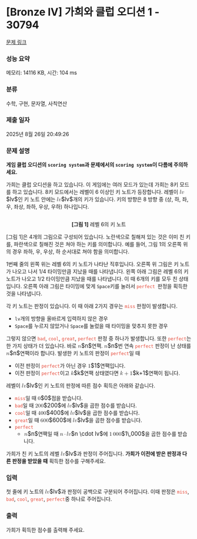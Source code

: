 # [Bronze IV] 가희와 클럽 오디션 1 - 30794 

[문제 링크](https://www.acmicpc.net/problem/30794) 

### 성능 요약

메모리: 14116 KB, 시간: 104 ms

### 분류

수학, 구현, 문자열, 사칙연산

### 제출 일자

2025년 8월 26일 20:49:26

### 문제 설명

<p><strong>게임 클럽 오디션의 <code>scoring system</code>과 문제에서의 <code>scoring system</code>이 다름에 주의하세요.</strong></p>

<p>가희는 클럽 오디션을 하고 있습니다. 이 게임에는 여러 모드가 있는데 가희는 8키 모드를 하고 있습니다. 8키 모드에서는 레벨이 6 이상인 키 노트가 등장합니다. 레벨이 <mjx-container class="MathJax" jax="CHTML" style="font-size: 109%; position: relative;"><mjx-math class="MJX-TEX" aria-hidden="true"><mjx-mi class="mjx-i"><mjx-c class="mjx-c1D459 TEX-I"></mjx-c></mjx-mi><mjx-mi class="mjx-i"><mjx-c class="mjx-c1D463 TEX-I"></mjx-c></mjx-mi></mjx-math><mjx-assistive-mml unselectable="on" display="inline"><math xmlns="http://www.w3.org/1998/Math/MathML"><mi>l</mi><mi>v</mi></math></mjx-assistive-mml><span aria-hidden="true" class="no-mathjax mjx-copytext">$lv$</span></mjx-container>인 키 노트 안에는 <mjx-container class="MathJax" jax="CHTML" style="font-size: 109%; position: relative;"><mjx-math class="MJX-TEX" aria-hidden="true"><mjx-mi class="mjx-i"><mjx-c class="mjx-c1D459 TEX-I"></mjx-c></mjx-mi><mjx-mi class="mjx-i"><mjx-c class="mjx-c1D463 TEX-I"></mjx-c></mjx-mi></mjx-math><mjx-assistive-mml unselectable="on" display="inline"><math xmlns="http://www.w3.org/1998/Math/MathML"><mi>l</mi><mi>v</mi></math></mjx-assistive-mml><span aria-hidden="true" class="no-mathjax mjx-copytext">$lv$</span></mjx-container>개의 키가 있습니다.  키의 방향은 8 방향 중 (상, 하, 좌, 우, 좌상, 좌하, 우상, 우하) 하나입니다.</p>

<p style="text-align: center;"><img alt="" src="https://u.acmicpc.net/69cb163b-a407-4318-9ed8-f03847fba2e1/1%20-%20%EB%B3%B5%EC%82%AC%EB%B3%B8.png"></p>

<p style="text-align: center;"><strong>[그림 1]</strong> 레벨 6의 키 노트</p>

<p>[그림 1]은 4개의 그림으로 구성되어 있습니다. 노란색으로 칠해져 있는 것은 이미 친 키를, 파란색으로 칠해진 것은 쳐야 하는 키를 의미합니다. 예를 들어, 그림 1의 오른쪽 위의 경우 좌하, 우, 우상, 하 순서대로 쳐야 함을 의미합니다.</p>

<p>1번째 줄의 왼쪽 위는 레벨 6의 키 노트가 나타난 직후입니다. 오른쪽 위 그림은 키 노트가 나오고 나서 1/4 타이밍만큼 지났을 때를 나타냅니다. 왼쪽 아래 그림은 레벨 6의 키 노트가 나오고 1/2 타이밍만큼 지났을 때를 나타냅니다. 이 때 6개의 키를 모두 친 상태입니다. 오른쪽 아래 그림은 타이밍에 맞게 <code>Space</code>키를 눌러서 <code><span style="color:#e74c3c;">perfect</span> </code>판정을 획득한 것을 나타냅니다.</p>

<p>각 키 노트는 판정이 있습니다. 이 때 아래 2가지 경우는 <span style="color:#e74c3c;"><code>miss</code></span> 판정이 발생합니다.</p>

<ul>
	<li><code>lv</code>개의 방향을 올바르게 입력하지 않은 경우</li>
	<li><code>Space</code>를 누르지 않았거나 <code>Space</code>를 눌렀을 때 타이밍을 맞추지 못한 경우</li>
</ul>

<p>그렇지 않으면 <span style="color:#e74c3c;"><code>bad</code></span>, <span style="color:#e74c3c;"><code>cool</code></span>, <span style="color:#e74c3c;"><code>great</code></span>, <span style="color:#e74c3c;"><code>perfect</code></span> 판정 중 하나가 발생합니다. 또한 <span style="color:#e74c3c;"><code>perfect</code></span>는 한 가지 상태가 더 있습니다. 바로 <mjx-container class="MathJax" jax="CHTML" style="font-size: 109%; position: relative;"><mjx-math class="MJX-TEX" aria-hidden="true"><mjx-mi class="mjx-i"><mjx-c class="mjx-c1D45B TEX-I"></mjx-c></mjx-mi></mjx-math><mjx-assistive-mml unselectable="on" display="inline"><math xmlns="http://www.w3.org/1998/Math/MathML"><mi>n</mi></math></mjx-assistive-mml><span aria-hidden="true" class="no-mathjax mjx-copytext">$n$</span></mjx-container>연팩. <mjx-container class="MathJax" jax="CHTML" style="font-size: 109%; position: relative;"><mjx-math class="MJX-TEX" aria-hidden="true"><mjx-mi class="mjx-i"><mjx-c class="mjx-c1D45B TEX-I"></mjx-c></mjx-mi></mjx-math><mjx-assistive-mml unselectable="on" display="inline"><math xmlns="http://www.w3.org/1998/Math/MathML"><mi>n</mi></math></mjx-assistive-mml><span aria-hidden="true" class="no-mathjax mjx-copytext">$n$</span></mjx-container>번 연속 <span style="color:#e74c3c;"><code>perfect</code></span> 판정이 난 상태를 <mjx-container class="MathJax" jax="CHTML" style="font-size: 109%; position: relative;"><mjx-math class="MJX-TEX" aria-hidden="true"><mjx-mi class="mjx-i"><mjx-c class="mjx-c1D45B TEX-I"></mjx-c></mjx-mi></mjx-math><mjx-assistive-mml unselectable="on" display="inline"><math xmlns="http://www.w3.org/1998/Math/MathML"><mi>n</mi></math></mjx-assistive-mml><span aria-hidden="true" class="no-mathjax mjx-copytext">$n$</span></mjx-container>연팩이라 합니다. 발생한 키 노트의 판정이 <span style="color:#e74c3c;"><code>perfect</code></span>일 때</p>

<ul>
	<li>이전 판정이 <span style="color:#e74c3c;"><code>perfect</code></span>가 아닌 경우 <mjx-container class="MathJax" jax="CHTML" style="font-size: 109%; position: relative;"><mjx-math class="MJX-TEX" aria-hidden="true"><mjx-mn class="mjx-n"><mjx-c class="mjx-c31"></mjx-c></mjx-mn></mjx-math><mjx-assistive-mml unselectable="on" display="inline"><math xmlns="http://www.w3.org/1998/Math/MathML"><mn>1</mn></math></mjx-assistive-mml><span aria-hidden="true" class="no-mathjax mjx-copytext">$1$</span></mjx-container>연팩입니다.</li>
	<li>이전 판정이 <span style="color:#e74c3c;"><code>perfect</code></span>이고 <mjx-container class="MathJax" jax="CHTML" style="font-size: 109%; position: relative;"><mjx-math class="MJX-TEX" aria-hidden="true"><mjx-mi class="mjx-i"><mjx-c class="mjx-c1D458 TEX-I"></mjx-c></mjx-mi></mjx-math><mjx-assistive-mml unselectable="on" display="inline"><math xmlns="http://www.w3.org/1998/Math/MathML"><mi>k</mi></math></mjx-assistive-mml><span aria-hidden="true" class="no-mathjax mjx-copytext">$k$</span></mjx-container>연팩 상태였다면 <mjx-container class="MathJax" jax="CHTML" style="font-size: 109%; position: relative;"><mjx-math class="MJX-TEX" aria-hidden="true"><mjx-mi class="mjx-i"><mjx-c class="mjx-c1D458 TEX-I"></mjx-c></mjx-mi><mjx-mo class="mjx-n" space="3"><mjx-c class="mjx-c2B"></mjx-c></mjx-mo><mjx-mn class="mjx-n" space="3"><mjx-c class="mjx-c31"></mjx-c></mjx-mn></mjx-math><mjx-assistive-mml unselectable="on" display="inline"><math xmlns="http://www.w3.org/1998/Math/MathML"><mi>k</mi><mo>+</mo><mn>1</mn></math></mjx-assistive-mml><span aria-hidden="true" class="no-mathjax mjx-copytext">$k+1$</span></mjx-container>연팩이 됩니다.</li>
</ul>

<p>레벨이 <mjx-container class="MathJax" jax="CHTML" style="font-size: 109%; position: relative;"><mjx-math class="MJX-TEX" aria-hidden="true"><mjx-mi class="mjx-i"><mjx-c class="mjx-c1D459 TEX-I"></mjx-c></mjx-mi><mjx-mi class="mjx-i"><mjx-c class="mjx-c1D463 TEX-I"></mjx-c></mjx-mi></mjx-math><mjx-assistive-mml unselectable="on" display="inline"><math xmlns="http://www.w3.org/1998/Math/MathML"><mi>l</mi><mi>v</mi></math></mjx-assistive-mml><span aria-hidden="true" class="no-mathjax mjx-copytext">$lv$</span></mjx-container>인 키 노트의 판정에 따른 점수 획득은 아래와 같습니다.</p>

<ul>
	<li><span style="color:#e74c3c;"><code>miss</code></span>일 때 <mjx-container class="MathJax" jax="CHTML" style="font-size: 109%; position: relative;"><mjx-math class="MJX-TEX" aria-hidden="true"><mjx-mn class="mjx-n"><mjx-c class="mjx-c30"></mjx-c></mjx-mn></mjx-math><mjx-assistive-mml unselectable="on" display="inline"><math xmlns="http://www.w3.org/1998/Math/MathML"><mn>0</mn></math></mjx-assistive-mml><span aria-hidden="true" class="no-mathjax mjx-copytext">$0$</span></mjx-container>점을 받습니다.</li>
	<li><span style="color:#e74c3c;"><code>bad</code></span>일 때 <mjx-container class="MathJax" jax="CHTML" style="font-size: 109%; position: relative;"><mjx-math class="MJX-TEX" aria-hidden="true"><mjx-mn class="mjx-n"><mjx-c class="mjx-c32"></mjx-c><mjx-c class="mjx-c30"></mjx-c><mjx-c class="mjx-c30"></mjx-c></mjx-mn></mjx-math><mjx-assistive-mml unselectable="on" display="inline"><math xmlns="http://www.w3.org/1998/Math/MathML"><mn>200</mn></math></mjx-assistive-mml><span aria-hidden="true" class="no-mathjax mjx-copytext">$200$</span></mjx-container>에 <mjx-container class="MathJax" jax="CHTML" style="font-size: 109%; position: relative;"><mjx-math class="MJX-TEX" aria-hidden="true"><mjx-mi class="mjx-i"><mjx-c class="mjx-c1D459 TEX-I"></mjx-c></mjx-mi><mjx-mi class="mjx-i"><mjx-c class="mjx-c1D463 TEX-I"></mjx-c></mjx-mi></mjx-math><mjx-assistive-mml unselectable="on" display="inline"><math xmlns="http://www.w3.org/1998/Math/MathML"><mi>l</mi><mi>v</mi></math></mjx-assistive-mml><span aria-hidden="true" class="no-mathjax mjx-copytext">$lv$</span></mjx-container>을 곱한 점수를 받습니다.</li>
	<li><span style="color:#e74c3c;"><code>cool</code></span>일 때 <mjx-container class="MathJax" jax="CHTML" style="font-size: 109%; position: relative;"><mjx-math class="MJX-TEX" aria-hidden="true"><mjx-mn class="mjx-n"><mjx-c class="mjx-c34"></mjx-c><mjx-c class="mjx-c30"></mjx-c><mjx-c class="mjx-c30"></mjx-c></mjx-mn></mjx-math><mjx-assistive-mml unselectable="on" display="inline"><math xmlns="http://www.w3.org/1998/Math/MathML"><mn>400</mn></math></mjx-assistive-mml><span aria-hidden="true" class="no-mathjax mjx-copytext">$400$</span></mjx-container>에 <mjx-container class="MathJax" jax="CHTML" style="font-size: 109%; position: relative;"><mjx-math class="MJX-TEX" aria-hidden="true"><mjx-mi class="mjx-i"><mjx-c class="mjx-c1D459 TEX-I"></mjx-c></mjx-mi><mjx-mi class="mjx-i"><mjx-c class="mjx-c1D463 TEX-I"></mjx-c></mjx-mi></mjx-math><mjx-assistive-mml unselectable="on" display="inline"><math xmlns="http://www.w3.org/1998/Math/MathML"><mi>l</mi><mi>v</mi></math></mjx-assistive-mml><span aria-hidden="true" class="no-mathjax mjx-copytext">$lv$</span></mjx-container>을 곱한 점수를 받습니다.</li>
	<li><span style="color:#e74c3c;"><code>great</code></span>일 때 <mjx-container class="MathJax" jax="CHTML" style="font-size: 109%; position: relative;"><mjx-math class="MJX-TEX" aria-hidden="true"><mjx-mn class="mjx-n"><mjx-c class="mjx-c36"></mjx-c><mjx-c class="mjx-c30"></mjx-c><mjx-c class="mjx-c30"></mjx-c></mjx-mn></mjx-math><mjx-assistive-mml unselectable="on" display="inline"><math xmlns="http://www.w3.org/1998/Math/MathML"><mn>600</mn></math></mjx-assistive-mml><span aria-hidden="true" class="no-mathjax mjx-copytext">$600$</span></mjx-container>에 <mjx-container class="MathJax" jax="CHTML" style="font-size: 109%; position: relative;"><mjx-math class="MJX-TEX" aria-hidden="true"><mjx-mi class="mjx-i"><mjx-c class="mjx-c1D459 TEX-I"></mjx-c></mjx-mi><mjx-mi class="mjx-i"><mjx-c class="mjx-c1D463 TEX-I"></mjx-c></mjx-mi></mjx-math><mjx-assistive-mml unselectable="on" display="inline"><math xmlns="http://www.w3.org/1998/Math/MathML"><mi>l</mi><mi>v</mi></math></mjx-assistive-mml><span aria-hidden="true" class="no-mathjax mjx-copytext">$lv$</span></mjx-container>을 곱한 점수를 받습니다.</li>
	<li><span style="color:#e74c3c;"><code>perfect</code></span>
	<ul>
		<li><mjx-container class="MathJax" jax="CHTML" style="font-size: 109%; position: relative;"> <mjx-math class="MJX-TEX" aria-hidden="true"><mjx-mi class="mjx-i"><mjx-c class="mjx-c1D45B TEX-I"></mjx-c></mjx-mi></mjx-math><mjx-assistive-mml unselectable="on" display="inline"><math xmlns="http://www.w3.org/1998/Math/MathML"><mi>n</mi></math></mjx-assistive-mml><span aria-hidden="true" class="no-mathjax mjx-copytext">$n$</span></mjx-container>연팩일 때 <mjx-container class="MathJax" jax="CHTML" style="font-size: 109%; position: relative;"><mjx-math class="MJX-TEX" aria-hidden="true"><mjx-mi class="mjx-i"><mjx-c class="mjx-c1D45B TEX-I"></mjx-c></mjx-mi><mjx-mo class="mjx-n" space="3"><mjx-c class="mjx-c22C5"></mjx-c></mjx-mo><mjx-mi class="mjx-i" space="3"><mjx-c class="mjx-c1D459 TEX-I"></mjx-c></mjx-mi><mjx-mi class="mjx-i"><mjx-c class="mjx-c1D463 TEX-I"></mjx-c></mjx-mi></mjx-math><mjx-assistive-mml unselectable="on" display="inline"><math xmlns="http://www.w3.org/1998/Math/MathML"><mi>n</mi><mo>⋅</mo><mi>l</mi><mi>v</mi></math></mjx-assistive-mml><span aria-hidden="true" class="no-mathjax mjx-copytext">$n \cdot lv$</span></mjx-container>에 <mjx-container class="MathJax" jax="CHTML" style="font-size: 109%; position: relative;"><mjx-math class="MJX-TEX" aria-hidden="true"><mjx-mn class="mjx-n"><mjx-c class="mjx-c31"></mjx-c></mjx-mn><mjx-mstyle><mjx-mspace style="width: 0.167em;"></mjx-mspace></mjx-mstyle><mjx-mn class="mjx-n"><mjx-c class="mjx-c30"></mjx-c><mjx-c class="mjx-c30"></mjx-c><mjx-c class="mjx-c30"></mjx-c></mjx-mn></mjx-math><mjx-assistive-mml unselectable="on" display="inline"><math xmlns="http://www.w3.org/1998/Math/MathML"><mn>1</mn><mstyle scriptlevel="0"><mspace width="0.167em"></mspace></mstyle><mn>000</mn></math></mjx-assistive-mml><span aria-hidden="true" class="no-mathjax mjx-copytext">$1\,000$</span></mjx-container>을 곱한 점수를 받습니다.</li>
	</ul>
	</li>
</ul>

<p>가희가 친 키 노트의 레벨 <mjx-container class="MathJax" jax="CHTML" style="font-size: 109%; position: relative;"><mjx-math class="MJX-TEX" aria-hidden="true"><mjx-mi class="mjx-i"><mjx-c class="mjx-c1D459 TEX-I"></mjx-c></mjx-mi><mjx-mi class="mjx-i"><mjx-c class="mjx-c1D463 TEX-I"></mjx-c></mjx-mi></mjx-math><mjx-assistive-mml unselectable="on" display="inline"><math xmlns="http://www.w3.org/1998/Math/MathML"><mi>l</mi><mi>v</mi></math></mjx-assistive-mml><span aria-hidden="true" class="no-mathjax mjx-copytext">$lv$</span></mjx-container>과 판정이 주어집니다. <strong>가희가 이전에 받은 판정과 다른 판정을 받았을 때</strong> 획득한 점수를 구해주세요.</p>

### 입력 

 <p>첫 줄에 키 노트의 <mjx-container class="MathJax" jax="CHTML" style="font-size: 109%; position: relative;"><mjx-math class="MJX-TEX" aria-hidden="true"><mjx-mi class="mjx-i"><mjx-c class="mjx-c1D459 TEX-I"></mjx-c></mjx-mi><mjx-mi class="mjx-i"><mjx-c class="mjx-c1D463 TEX-I"></mjx-c></mjx-mi></mjx-math><mjx-assistive-mml unselectable="on" display="inline"><math xmlns="http://www.w3.org/1998/Math/MathML"><mi>l</mi><mi>v</mi></math></mjx-assistive-mml><span aria-hidden="true" class="no-mathjax mjx-copytext">$lv$</span></mjx-container>과 판정이 공백으로 구분되어 주어집니다. 이때 판정은 <span style="color:#e74c3c;"><code>miss</code></span>, <span style="color:#e74c3c;"><code>bad</code></span>, <span style="color:#e74c3c;"><code>cool</code></span>, <span style="color:#e74c3c;"><code>great</code></span>, <span style="color:#e74c3c;"><code>perfect</code></span>중 하나로 주어집니다.</p>

### 출력 

 <p>가희가 획득한 점수를 출력해 주세요.</p>

